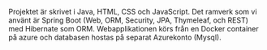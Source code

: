 Projektet är skrivet i Java, HTML, CSS och JavaScript. Det ramverk som vi använt är Spring Boot (Web, ORM, Security, JPA, Thymeleaf, och REST) med Hibernate som ORM. Webapplikationen körs från en Docker container på azure och databasen hostas på separat Azurekonto (Mysql). 
